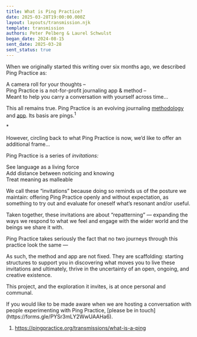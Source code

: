 ```yaml
---
title: What is Ping Practice?
date: 2025-03-28T19:00:00.000Z
layout: layouts/transmission.njk
template: transmission
authors: Peter Pelberg & Laurel Schwulst
began_date: 2024-08-15
sent_date: 2025-03-28
sent_status: true
---
```

<p>When we originally started this writing over six months ago, we described Ping Practice as:</p>


<div class="ping medium">
  <div class="ping-content">A camera roll for your thoughts –</div>
</div>

<div class="ping medium">
  <div class="ping-content">Ping Practice is a not-for-profit journaling app & method –</div>
</div>

<div class="ping medium">
  <div class="ping-content">Meant to help you carry a conversation with yourself across time...</div>
</div>

<p>This all remains true. Ping Practice is an evolving journaling <a href="/method" class="low-link">methodology</a> and <a href="/app" class="low-link">app</a>. Its basis are pings.<sup>1</sup></p>

<p>*</p>

<p>However, circling back to what Ping Practice is now, we’d like to offer an additional frame…</p>

<p>Ping Practice is a series of <i>invitations:</i></p>

<div class="ping medium">
  <div class="ping-content">See language as a living force</div>
</div>

<div class="ping medium">
  <div class="ping-content">Add distance between noticing and knowing</div>
</div>

<div class="ping medium">
  <div class="ping-content">Treat meaning as malleable</div>
</div>

<p>We call these “invitations” because doing so reminds us of the posture we maintain: offering Ping Practice openly and without expectation, as something to try out and evaluate for oneself what’s resonant and/or useful.</p>

<p>Taken together, these invitations are about “repatterning” — expanding the ways we respond to what we feel and engage with the wider world and the beings we share it with.</p>

<p>Ping Practice takes seriously the fact that no two journeys through this practice look the same —</p>

<p>As such, the method and app are not fixed. They are scaffolding: starting structures to support you in discovering what moves you to live these invitations and ultimately, thrive in the uncertainty of an open, ongoing, and creative existence.</p>

<p>This project, and the exploration it invites, is at once personal and communal.</p>

<p>If you would like to be made aware when we are hosting a conversation with people experimenting with Ping Practice, [please be in touch](https://forms.gle/PYSr3mLY2WwUAAHa6).</p>

<footer>
<ol>
<li>
<a href="https://pingpractice.org/transmissions/what-is-a-ping" target="_blank"
                  >https://pingpractice.org/transmissions/what-is-a-ping</a
                >
</li>
</ol>
</footer>
